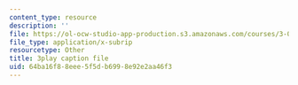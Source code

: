 ```yaml
---
content_type: resource
description: ''
file: https://ol-ocw-studio-app-production.s3.amazonaws.com/courses/3-091sc-introduction-to-solid-state-chemistry-fall-2010/64ba16f88eee5f5db6998e92e2aa46f3_czAWbZLxFNM.vtt
file_type: application/x-subrip
resourcetype: Other
title: 3play caption file
uid: 64ba16f8-8eee-5f5d-b699-8e92e2aa46f3
---
```


